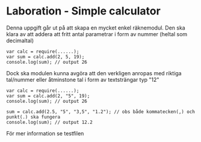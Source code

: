 # Laboration - Simple calculator

Denna uppgift går ut på att skapa en mycket enkel räknemodul.
Den ska klara av att addera att fritt antal parametrar i form av nummer (heltal som decimaltal)

```
var calc = require(......);
var sum = calc.add(2, 5, 19);
console.log(sum); // output 26

```
Dock ska modulen kunna avgöra att den verkligen anropas med riktiga tal/nummer
eller åtminstone tal i form av textsträngar typ "12"


```
var calc = require(......);
var sum = calc.add(2, "5", 19);
console.log(sum); // output 26

sum = calc.add(2.5, "5", "3,5", "1.2"); // obs både kommatecken(,) och punkt(.) ska fungera
console.log(sum); // output 12.2

```

För mer information se testfilen
